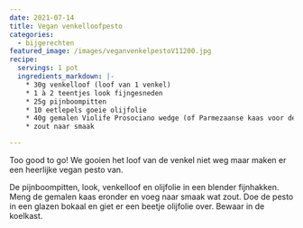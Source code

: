 ```yaml
---
date: 2021-07-14
title: Vegan venkelloofpesto
categories:
  - bijgerechten
featured_image: /images/veganvenkelpestoV11200.jpg
recipe:
  servings: 1 pot
  ingredients_markdown: |-
    * 30g venkelloof (loof van 1 venkel)
    * 1 à 2 teentjes look fijngesneden
    * 25g pijnboompitten
    * 10 eetlepels goeie olijfolie
    * 40g gemalen Violife Prosociano wedge (of Parmezaanse kaas voor de liefhebber)
    * zout naar smaak

---
```

Too good to go! We gooien het loof van de venkel niet weg maar maken er een heerlijke vegan  pesto van.

<!--more-->

De pijnboompitten, look, venkelloof en olijfolie in een blender fijnhakken.
Meng de gemalen kaas eronder en voeg naar smaak wat zout.
Doe de pesto in een glazen bokaal en giet er een beetje olijfolie over.
Bewaar in de koelkast.




